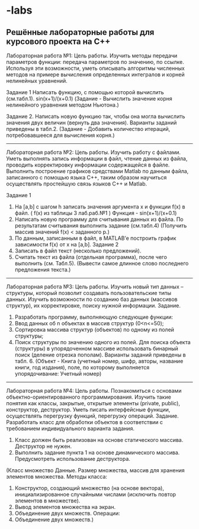 # -labs
Решённые лабораторные работы для курсового проекта на С++
-------------------------------------------------------------------------------
Лабораторная работа №1:
Цель работы. Изучить методы передачи параметров функции: передача
параметров по значению, по ссылке. Используя эти возможности, уметь
описывать алгоритмы численных методов на примере вычисления
определенных интегралов и корней нелинейных уравнений.

Задание 1 Написать функцию, с помощью которой вычислить (см.табл.1).
sin(x+1)/(x+0.1)
(Задание - Вычислить значение корня нелинейного уравнения методом Ньютона.)

Задание 2. Написать новую функцию так, чтобы она могла вычислить
значения двух величин (вернуть два значения). Варианты заданий приведены в
табл.2.
(Задание - Добавить количество итераций, потребовавшееся для вычисления корня.)

-------------------------------------------------------------------------------
Лабораторная работа №2:
Цель работы.
Изучить работу с файлами. Уметь выполнять запись информации в файл, чтение данных из файла, проводить корректировку информации содержащейся в файле. Выполнить построение графиков средствами Matlab по данным файла, записанного с помощью языка С++, таким образом научиться осуществлять простейшую связь языков С++ и Matlab.

Задание 1
1. На [a,b] c шагом h записать значения аргумента x и функции f(x) в файл. ( f(x) из таблицы 3 лаб.раб.№1 )
Функция - sin(x+1)/(x+0.1)
2. Написать новую программу для считывания данных из файла.
По результатам считывания выполнить задание (см.табл.4)
(Получить массив значений f(x) < заданного p.)
3. По данным, записанным в файл, в MATLAB’е построить график зависимости f(x) от x на [a,b].
Задание 2
1. Записать в файл текст (несколько предложений).
2. Считать текст из файла (отдельная программа), после чего выполнить (см. Табл.5).
(Вывести самое длинное слово последнего предложения текста.)

-------------------------------------------------------------------------------
Лабораторная работа №3:
Цель работы.
Изучить новый тип данных – структуры, который позволит создавать пользовательские типы данных. Изучить возможности по созданию баз данных (массивов структур), их корректировке, поиску нужной информации.
Задание.
1. Разработать программу, выполняющую следующие функции:
1. Ввод данных об n объектах в массив структур (0<n<=50);
2. Сортировка массива структур (объектов) по одному из полей
структуры;
3. Поиск структуры по значению одного из полей.
Для поиска объекта (структуры) в упорядоченном массиве использовать бинарный поиск (деление отрезка пополам).
Варианты заданий приведены в табл. 6.
(Объект - Книга (учетный номер, шифр, авторы, название книги, год издания), поле, по которому выполняется упорядочивание:
Учетный номер)

-------------------------------------------------------------------------------
Лабораторная работа №4:
Цель работы.
Познакомиться с основами объектно-ориентированного программирования. Изучить такие понятия как классы, закрытые, открытые элементы (private, public), конструктор, деструктор. Уметь писать интерфейсные функции, осуществлять перегрузку функций, перегрузку операций.
Задание.
Разработать класс для обработки объектов в соответствии с требованием индивидуального варианта задания.
1. Класс должен быть реализован на основе статического массива. Деструктор не нужен.
2. Выполнить задание пункта 1 на основе динамического массива. Предусмотреть использование деструктора.

(Класс множество
Данные. Размер множества, массив для хранения элементов множества.
Методы класса:
1. Конструктор, создающий множество (на основе вектора), инициализированное случайными числами (исключить повтор элементов в множестве).
2. Вывод элементов множества на экран.
3. Объединение двух множеств.
Операции:
1. Объединение двух множеств.)

